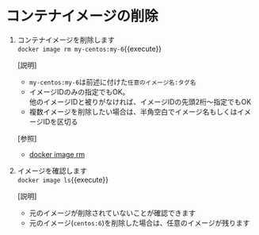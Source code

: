# コンテナイメージの削除

1. コンテナイメージを削除します<br/>
  `docker image rm my-centos:my-6`{{execute}} <br/>

    [説明]<br/>
    - `my-centos:my-6`は前述に付けた`任意のイメージ名:タグ名`
    - イメージIDのみの指定でもOK。<br/>
      他のイメージIDと被りがなければ、イメージIDの先頭2桁～指定でもOK
    - 複数イメージを削除したい場合は、半角空白でイメージ名もしくはイメージIDを区切る

    [参照]<br/>
      - [docker image rm](https://docs.docker.com/engine/reference/commandline/image_rm/)

2. イメージを確認します<br/>
  `docker image ls`{{execute}} <br/>

    [説明]<br/>
    - 元のイメージが削除されていないことが確認できます
    - 元のイメージ(`centos:6`)を削除した場合は、任意のイメージが残ります